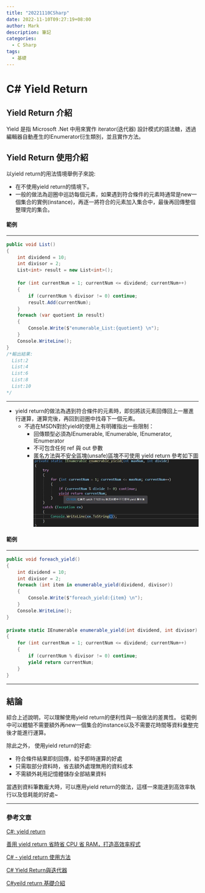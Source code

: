```yaml
---
title: "20221110CSharp"
date: 2022-11-10T09:27:19+08:00
author: Mark
description: 筆記
categories:
  - C Sharp 
tags:
  - 基礎
---
```


# C# Yield Return

## Yield Return 介紹

  Yield 是指 Microsoft .Net 中用來實作 iterator(迭代器) 設計模式的語法糖，透過編輯器自動產生的IEnumerator衍生類別，並且實作方法。

## Yield Return 使用介紹

  以yield return的用法情境舉例子來說:

- 在不使用yield return的情境下。
- 一般的做法為迴圈中巡訪每個元素，如果遇到符合條件的元素時通常是new一個集合的實例(instance)，再逐一將符合的元素加入集合中，最後再回傳整個整理完的集合。

#### 範例

---

  ```C#
  public void List()
  {
      int dividend = 10;
      int divisor = 2;
      List<int> result = new List<int>();

      for (int currentNum = 1; currentNum <= dividend; currentNum++)
      {
          if (currentNum % divisor != 0) continue;
          result.Add(currentNum);
      }
      foreach (var quotient in result)
      {
          Console.Write($"enumerable_List:{quotient} \n");
      }
      Console.WriteLine();
  }
  /*輸出結果:
    List:2
    List:4
    List:6
    List:8
    List:10
  */
  ```

---  

- yield return的做法為遇到符合條件的元素時，即刻將該元素回傳回上一層進行運算，運算完後，再回到迴圈中找尋下一個元素。
  - 不過在MSDN對於yield的使用上有明確指出一些限制：
    - 回傳類型必須為IEnumerable, IEnumerable<T>, IEnumerator, IEnumerator<T>
    - 不可包含任何 ref 與 out 參數
    - 匿名方法與不安全區塊(unsafe)區塊不可使用 yield return 參考如下圖
  ![不安全區塊(unsafe)區塊不可使用](/images/yieldErrorImg.JPG)
#### 範例

---

  ```C#
  public void foreach_yield()
  {
      int dividend = 10;
      int divisor = 2;
      foreach (int item in enumerable_yield(dividend, divisor))
      {
          Console.Write($"foreach_yield:{item} \n");
      }
      Console.WriteLine();
  }

  private static IEnumerable enumerable_yield(int dividend, int divisor)
  {
      for (int currentNum = 1; currentNum <= dividend; currentNum++)
      {
          if (currentNum % divisor != 0) continue;
          yield return currentNum;
      }
  }
  ```

---  

## 結論

綜合上述說明，可以理解使用yield return的便利性與一般做法的差異性。
從範例中可以體驗不需要額外再new一個集合的instance以及不需要花時間等資料彙整完後才能進行運算。

除此之外，
使用yield return的好處:

- 符合條件結果即刻回傳，給予即時運算的好處
- 只需取部分資料時，省去額外處理無用的資料成本
- 不需額外耗用記憶體儲存全部結果資料

當遇到資料筆數龐大時，可以應用yield return的做法，這樣一來能達到高效率執行以及低耗能的好處~

---

### 參考文章

[C#: yield return](https://josipmisko.com/posts/c-sharp-ienumerable-vs-list)

[善用 yield return 省時省 CPU 省 RAM，打造高效率程式](https://blog.darkthread.net/blog/yield-return/)

[C# - yield return 使用方法](http://limitedcode.blogspot.com/2014/07/c-yeild.html)

[C# Yield Return與迭代器](https://toyo0103.github.io/2018/12/21/%E3%80%90C-%E3%80%91yield_retuen/)

[C#yeild return 基礎介紹](http://lesliechang-blog.logdown.com/posts/733069)
